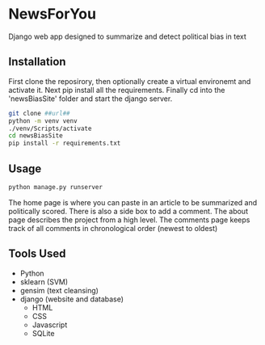 # NewsForYou
Django web app designed to summarize and detect political bias in text

## Installation
First clone the reposirory, then optionally create a virtual environemt and activate it. Next pip install all the requirements. Finally cd into the 'newsBiasSite' folder and start the django server.

```bash
git clone ##url##
python -m venv venv 
./venv/Scripts/activate
cd newsBiasSite
pip install -r requirements.txt
```

## Usage
```bash
python manage.py runserver
```
The home page is where you can paste in an article to be summarized and politically scored. There is also a side box to add a comment.
The about page describes the project from a high level. 
The comments page keeps track of all comments in chronological order (newest to oldest)

## Tools Used
- Python 
- sklearn (SVM)
- gensim (text cleansing)
- django (website and database)
    - HTML
    - CSS
    - Javascript
    - SQLite